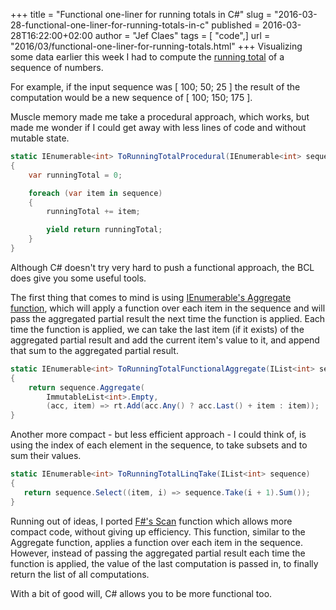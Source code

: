 +++
title = "Functional one-liner for running totals in C#"
slug = "2016-03-28-functional-one-liner-for-running-totals-in-c"
published = 2016-03-28T16:22:00+02:00
author = "Jef Claes"
tags = [ "code",]
url = "2016/03/functional-one-liner-for-running-totals.html"
+++
Visualizing some data earlier this week I had to compute the [running
total](https://en.wikipedia.org/wiki/Running_total) of a sequence of
numbers.  
  
For example, if the input sequence was \[ 100; 50; 25 \] the result of
the computation would be a new sequence of \[ 100; 150; 175 \].  
  
Muscle memory made me take a procedural approach, which works, but made
me wonder if I could get away with less lines of code and without
mutable state.  

```csharp
static IEnumerable<int> ToRunningTotalProcedural(IEnumerable<int> sequence)
{
    var runningTotal = 0;

    foreach (var item in sequence)
    {
        runningTotal += item;

        yield return runningTotal;
    }
}
```

Although C\# doesn't try very hard to push a functional approach, the
BCL does give you some useful tools.  
  
The first thing that comes to mind is using [IEnumerable's Aggregate
function](https://msdn.microsoft.com/en-us/library/bb548651(v=vs.100).aspx),
which will apply a function over each item in the sequence and will pass
the aggregated partial result the next time the function is applied.
Each time the function is applied, we can take the last item (if it
exists) of the aggregated partial result and add the current item's
value to it, and append that sum to the aggregated partial result.

```csharp
static IEnumerable<int> ToRunningTotalFunctionalAggregate(IList<int> sequence)
{
    return sequence.Aggregate(
        ImmutableList<int>.Empty, 
        (acc, item) => rt.Add(acc.Any() ? acc.Last() + item : item));
}
```

Another more compact - but less efficient approach - I could think of,
is using the index of each element in the sequence, to take subsets and
to sum their values.

```csharp
static IEnumerable<int> ToRunningTotalLinqTake(IList<int> sequence)
{
   return sequence.Select((item, i) => sequence.Take(i + 1).Sum());
}
```

Running out of ideas, I ported [F\#'s Scan](https://msdn.microsoft.com/en-us/library/ee340364.aspx) function which allows more compact code, without giving up efficiency. This function, similar to the Aggregate function, applies a function over each item in the sequence. However, instead of passing the aggregated partial result each time the function is applied, the value of the last computation is passed in, to finally return the list of all computations.  
  
With a bit of good will, C\# allows you to be more functional too.